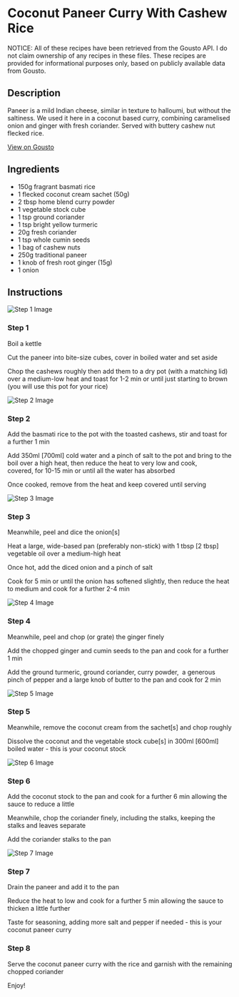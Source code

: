 # Coconut Paneer Curry With Cashew Rice 

NOTICE: All of these recipes have been retrieved from the Gousto API. I do not claim ownership of any recipes in these files. These recipes are provided for informational purposes only, based on publicly available data from Gousto.

## Description

Paneer is a mild Indian cheese, similar in texture to halloumi, but without the saltiness. We used it here in a coconut based curry, combining caramelised onion and ginger with fresh coriander. Served with buttery cashew nut flecked rice. 

[View on Gousto](https://www.gousto.co.uk/recipes/cookbook/coconut-paneer-curry-with-cashew-rice)

## Ingredients

- 150g fragrant basmati rice
- 1 flecked coconut cream sachet (50g)
- 2 tbsp home blend curry powder
- 1 vegetable stock cube 
- 1 tsp ground coriander
- 1 tsp bright yellow turmeric 
- 20g fresh coriander
- 1 tsp whole cumin seeds
-  1 bag of cashew nuts
- 250g traditional paneer
- 1 knob of fresh root ginger (15g)
- 1 onion

## Instructions

![Step 1 Image](https://production-media.gousto.co.uk/cms/recipe-step-image/665.-step--1-x200.jpg)

### Step 1

Boil a kettle


Cut the paneer into bite-size cubes, cover in boiled water and set aside


Chop the cashews roughly then add them to a dry pot (with a matching lid) over a medium-low heat and toast for 1-2 min or until just starting to brown (you will use this pot for your rice)

![Step 2 Image](https://production-media.gousto.co.uk/cms/recipe-step-image/665.-step--2-x200.jpg)

### Step 2

Add the basmati&nbsp;rice to the pot with the toasted&nbsp;cashews, stir and toast for a further 1 min


Add 350ml <span class="text-danger">[700ml]</span> cold water and a pinch of salt&nbsp;to the pot and bring to the boil over a high heat, then reduce the heat to very low&nbsp;and cook, covered,&nbsp;for 10-15 min or until all the water has absorbed


Once cooked, remove from the heat and keep covered until serving

![Step 3 Image](https://production-media.gousto.co.uk/cms/recipe-step-image/665.step-3-x200.jpg)

### Step 3

Meanwhile, peel and dice the onion<span class="text-danger">[s]</span>


Heat a large, wide-based pan (preferably non-stick) with 1 tbsp&nbsp;<span class="text-danger">[2 tbsp]</span> vegetable oil over a medium-high heat


Once hot, add the diced&nbsp;onion and a pinch of salt


Cook for 5&nbsp;min or until the onion has softened slightly, then reduce the heat to medium and cook for a further 2-4 min

![Step 4 Image](https://production-media.gousto.co.uk/cms/recipe-step-image/665.-step--4-x200.jpg)

### Step 4

Meanwhile, peel and chop (or grate) the ginger finely


Add the chopped&nbsp;ginger and cumin seeds to the pan&nbsp;and cook for a further 1 min


Add the ground&nbsp;turmeric, ground coriander, curry powder, &nbsp;a generous pinch of pepper and a large knob of butter to the pan and cook for 2 min

![Step 5 Image](https://production-media.gousto.co.uk/cms/recipe-step-image/665.-step--5-x200.jpg)

### Step 5

Meanwhile, remove the coconut cream from the sachet<span class="text-danger">[s]</span> and chop roughly


Dissolve the coconut and the vegetable stock cube<span class="text-danger">[s]</span> in 300ml <span class="text-danger">[600ml]</span> boiled water - this is your coconut stock

![Step 6 Image](https://production-media.gousto.co.uk/cms/recipe-step-image/665.-step--6-x200.jpg)

### Step 6

Add the coconut stock to the pan and cook for a further 6 min allowing the sauce to reduce a little


Meanwhile, chop the coriander finely, including the stalks, keeping the stalks and leaves separate


Add the coriander stalks to the pan

![Step 7 Image](https://production-media.gousto.co.uk/cms/recipe-step-image/665.-step--7-x200.jpg)

### Step 7

Drain the paneer and add it to the pan


Reduce the heat to low and cook for a further 5 min allowing the sauce to thicken a little further


Taste&nbsp;for seasoning, adding more salt and pepper if needed - this is your coconut paneer curry&nbsp;

### Step 8

Serve the coconut paneer curry with the rice and garnish with the remaining chopped&nbsp;coriander


Enjoy!

